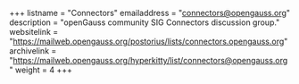 +++
listname = "Connectors"
emailaddress = "connectors@opengauss.org"
description = "openGauss community SIG Connectors discussion group."
websitelink = "https://mailweb.opengauss.org/postorius/lists/connectors.opengauss.org"
archivelink = "https://mailweb.opengauss.org/hyperkitty/list/connectors@opengauss.org"
weight =  4
+++